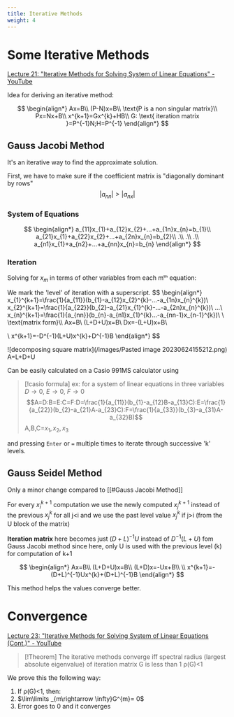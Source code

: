 ```yaml
---
title: Iterative Methods
weight: 4
---
```

# Some Iterative Methods

[Lecture 21: "Iterative Methods for Solving System of Linear Equations" - YouTube](https://youtu.be/gTOJOgp0VcE?t=1043)

Idea for deriving an iterative method:

$$
\begin{align*}
Ax=B\\
(P-N)x=B\\
\text{P is a non singular matrix}\\
Px=Nx+B\\
x^{k+1}=Gx^{k}+HB\\
G: \text{ iteration matrix }=P^{-1}N;H=P^{-1}
\end{align*}
$$

## Gauss Jacobi Method

It's an iterative way to find the approximate solution.

First, we have to make sure if the coefficient matrix is "diagonally dominant by rows"
$$
|a_{nn}|>|a_{nx}|
$$

### System of Equations

$$
\begin{align*}
a_{11}x_{1}+a_{12}x_{2}+...+a_{1n}x_{n}=b_{1}\\
a_{21}x_{1}+a_{22}x_{2}+...+a_{2n}x_{n}=b_{2}\\
.\\
.\\
.\\
a_{n1}x_{1}+a_{n2}+...+a_{nn}x_{n}=b_{n}
\end{align*}
$$

### Iteration

Solving for $x_m$ in terms of other variables from each mᵗʰ equation:

We mark the 'level' of iteration with a superscript.
$$
\begin{align*}
x_{1}^{k+1}=\frac{1}{a_{11}}(b_{1}-a_{12}x_{2}^{k}-...-a_{1n}x_{n}^{k})\\
x_{2}^{k+1}=\frac{1}{a_{22}}(b_{2}-a_{21}x_{1}^{k}-...-a_{2n}x_{n}^{k})\\
...\\
x_{n}^{k+1}=\frac{1}{a_{nn}}(b_{n}-a_{n1}x_{1}^{k}...-a_{nn-1}x_{n-1}^{k})\\
\\
\text{matrix form}\\\\
Ax=B\\
(L+D+U)x=B\\
Dx=-(L+U)x+B\\

\\
x^{k+1}=-D^{-1}(L+U)x^{k}+D^{-1}B
\end{align*}
$$

![decomposing square matrix](/images/Pasted image 20230624155212.png)
A=L+D+U

Can be easily calculated on a Casio 991MS calculator using

> [!casio formula]
> ex: for a system of linear equations in three variables
> $D\rightarrow0$, $E\rightarrow0$, $F\rightarrow0$
> $$A=D:B=E:C=F:D=\frac{1}{a_{11}}(b_{1}-a_{12}B-a_{13}C):E=\frac{1}{a_{22}}(b_{2}-a_{21}A-a_{23}C):F=\frac{1}{a_{33}}(b_{3}-a_{31}A-a_{32}B)$$
> A,B,C=$x_{1},x_{2},x_{3}$

and pressing `Enter` or `=` multiple times to iterate through successive 'k' levels.


## Gauss Seidel Method

Only a minor change compared to [[#Gauss Jacobi Method]]

For every $x_{i}^{k+1}$ computation we use the newly computed $x_{j}^{k+1}$ instead of the previous $x_{j}^{k}$ for all j\<i and we use the past level value $x_{j}^{k}$ if j\>i (from the U block of the matrix)

**Iteration matrix** here becomes just $(D+L)^{-1}U$ instead of $D^{-1}(L+U)$ fom Gauss Jacobi method since here, only U is used with the previous level (k) for computation of k+1

$$
\begin{align*}
Ax=B\\
(L+D+U)x=B\\
(L+D)x=-Ux+B\\
\\
x^{k+1}=-(D+L)^{-1}Ux^{k}+(D+L)^{-1}B
\end{align*}
$$

This method helps the values converge better.

# Convergence
[Lecture 23: "Iterative Methods for Solving System of Linear Equations (Cont.)" - YouTube](https://youtu.be/_P97OSej8nk)

> [!Theorem]
> The iterative methods converge iff spectral radius (largest absolute eigenvalue) of iteration matrix G is less than 1
> ρ(G)<1

We prove this the following way:
1. If ρ(G)<1, then:
2. $\lim\limits _{m\rightarrow \infty}G^{m}= 0$
3. Error goes to 0 and it converges
